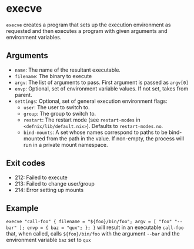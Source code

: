 execve
=======

`execve` creates a program that sets up the execution environment as requested
and then executes a program with given arguments and environment variables.

Arguments
----------

* `name`: The name of the resultant executable.
* `filename`: The binary to execute
* `argv`: The list of arguments to pass. First argument is passed as `argv[0]`
* `envp`: Optional, set of environment variable values. If not set, takes from parent.
* `settings`: Optional, set of general execution environment flags:
  * `user`: The user to switch to.
  * `group`: The group to switch to.
  * `restart`: The restart mode (see `restart-modes` in
     `<defnix/lib/default.nix>`). Defaults to `restart-modes.no`.
  * `bind-mounts`: A set whose names correspond to paths to be bind-mounted
    from the path in the value. If non-empty, the process will run in a private
    mount namespace.

Exit codes
----------

* 212: Failed to execute
* 213: Failed to change user/group
* 214: Error setting up mounts

Example
--------

`execve "call-foo" { filename = "${foo}/bin/foo"; argv = [ "foo" "--bar" ]; envp = { baz = "qux"; }; }`
will result in an executable `call-foo` that, when called, calls `${foo}/bin/foo`
with the argument `--bar` and the environment variable `baz` set to `qux`
